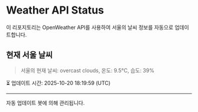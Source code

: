 
# Weather API Status

이 리포지토리는 OpenWeather API를 사용하여 서울의 날씨 정보를 자동으로 업데이트합니다.

## 현재 서울 날씨
> 서울의 현재 날씨: overcast clouds, 온도: 9.5°C, 습도: 39%

⏳ 업데이트 시간: 2025-10-20 18:19:59 (UTC)

---
자동 업데이트 봇에 의해 관리됩니다.

